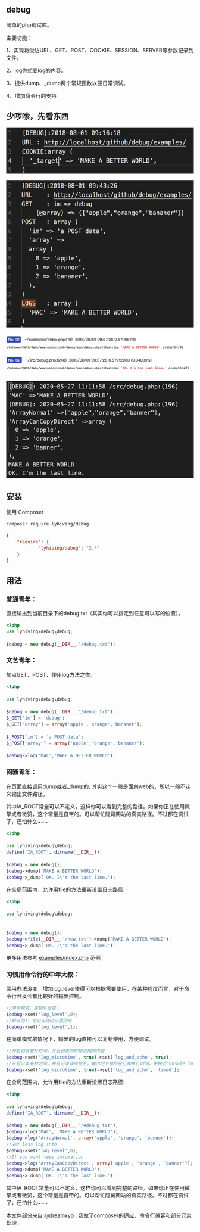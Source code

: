## debug

简单的php调试库。

主要功能：

1、实现将受访URL、GET、POST、COOKIE、SESSION、SERVER等参数记录到文件。

2、log你想要log的内容。

3、提供dump、_dump两个常规函数以便日常调试。

4、增加命令行的支持


## 少啰嗦，先看东西

![最简单版本](https://raw.githubusercontent.com/lyhiving/debug/master/examples/image/1.png)

![综合使用](https://raw.githubusercontent.com/lyhiving/debug/master/examples/image/2.png)

![web调试用](https://raw.githubusercontent.com/lyhiving/debug/master/examples/image/3.png)

![命令行调试用](https://raw.githubusercontent.com/lyhiving/debug/master/examples/image/4.png)

## 安装

使用 Composer

```bash
composer require lyhiving/debug
```

```json
{
    "require": {
            "lyhiving/debug": "2.*"
    }
}
```

## 用法

### 普通青年：

直接输出到当前目录下的debug.txt（其实你可以指定到任意可以写的位置）。

```php
<?php
use lyhiving\debug\debug;

$debug = new debug(__DIR__."/debug.txt");
```

### 文艺青年：

加点GET、POST、使用log方法之类。

```php
<?php

use lyhiving\debug\debug;

$debug = new debug(__DIR__.'/debug.txt');
$_GET['im'] = 'debug';
$_GET['array'] = array('apple','orange','bananer');

$_POST['im'] = 'a POST data';
$_POST['array'] = array('apple','orange','bananer');

$debug->log('MAC','MAKE A BETTER WORLD');
```


### 闷骚青年：

在页面直接调用dump或者_dump的, 其实这个一般是面向web的，所以一般不定义输出文件路径。

其中IA_ROOT常量可以不定义，这样你可以看到完整的路径。如果你正在使用微擎或者微赞，这个常量是自带的。可以帮忙隐藏网站的真实路径。不过都在调试了，还怕什么~~~

```php
<?php

use lyhiving\debug\debug;
define('IA_ROOT', dirname(__DIR__));

$debug = new debug();
$debug->dump('MAKE A BETTER WORLD');
$debug->_dump('OK. I\'m the last line.');
```

在全局范围内，允许用file的方法重新设置日志路径:

```php
<?php

use lyhiving\debug\debug;


$debug = new debug();
$debug->file(__DIR__.'/new.txt')->dump('MAKE A BETTER WORLD');
$debug->_dump('OK. I\'m the last line.');
```

更多用法参考 [examples/index.php](https://github.com/lyhiving/debug/blob/master/examples/index.php) 范例。



### 习惯用命令行的中年大叔：

常用办法没变，增加log_level使得可以根据需要使用，在某种程度而言，对于命令行开发会有比较好的输出控制。
```php
//简单模式，需额外设置
$debug->set('log_level',0);
//默认为1，也可以随时设置回来
$debug->set('log_level',1);
```
在简单模式的情况下，输出的log直接可以复制使用，方便调试。

```php
//开启记录毫秒时间，并且记录同时输出相同内容
$debug->set('log_microtime', true)->set('log_and_echo', true);
//开启记录毫秒时间，并且记录详细信息，输出时去掉所在行和执行时间，更接近console_info
$debug->set('log_microtime', true)->set('log_and_echo', 'timed');
```





在全局范围内，允许用file的方法重新设置日志路径:

```php
<?php

use lyhiving\debug\debug;
define('IA_ROOT', dirname(__DIR__));

$debug = new debug(__DIR__."/#debug.txt");
$debug->log('MAC', 'MAKE A BETTER WORLD');
$debug->log('ArrayNormal', array('apple', 'orange', 'banner'));
//Set less log info
$debug->set('log_level',0);
//If you want less infomation
$debug->log('ArrayCanCopyDirect', array('apple', 'orange', 'banner'));
$debug->dump('MAKE A BETTER WORLD');
$debug->_dump('OK. I\'m the last line.');

```

其中IA_ROOT常量可以不定义，这样你可以看到完整的路径。如果你正在使用微擎或者微赞，这个常量是自带的。可以帮忙隐藏网站的真实路径。不过都在调试了，还怕什么~~~


本文件部分来自 [@dreamxyp](https://github.com/ounun-php/ounun) , 我做了composer的适应、命令行兼容和部分冗余处理。